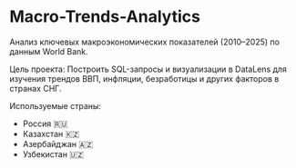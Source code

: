 # Macro-Trends-Analytics
Анализ ключевых макроэкономических показателей (2010–2025) по данным World Bank.

Цель проекта:
Построить SQL-запросы и визуализации в DataLens для изучения трендов ВВП, инфляции, безработицы и других факторов в странах СНГ.

Используемые страны:
- Россия 🇷🇺
- Казахстан 🇰🇿
- Азербайджан 🇦🇿
- Узбекистан 🇺🇿
